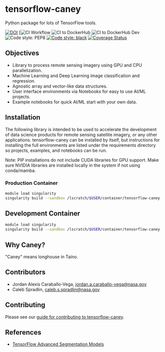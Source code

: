 # tensorflow-caney

Python package for lots of TensorFlow tools.

[![DOI](https://zenodo.org/badge/471512673.svg)](https://zenodo.org/badge/latestdoi/471512673)
[![CI Workflow](https://github.com/nasa-nccs-hpda/tensorflow-caney/actions/workflows/ci.yml/badge.svg)
![CI to DockerHub](https://github.com/nasa-nccs-hpda/tensorflow-caney/actions/workflows/dockerhub.yml/badge.svg)
![CI to DockerHub Dev](https://github.com/nasa-nccs-hpda/tensorflow-caney/actions/workflows/dockerhub-dev.yml/badge.svg)
![Code style: PEP8](https://github.com/nasa-nccs-hpda/tensorflow-caney/actions/workflows/lint.yml/badge.svg)
[![Code style: black](https://img.shields.io/badge/code%20style-black-000000.svg)](https://github.com/psf/black)
[![Coverage Status](https://coveralls.io/repos/github/nasa-nccs-hpda/tensorflow-caney/badge.svg?branch=main)](https://coveralls.io/github/nasa-nccs-hpda/tensorflow-caney?branch=main)

## Objectives

- Library to process remote sensing imagery using GPU and CPU parallelization.
- Machine Learning and Deep Learning image classification and regression.
- Agnostic array and vector-like data structures.
- User interface environments via Notebooks for easy to use AI/ML projects.
- Example notebooks for quick AI/ML start with your own data.

## Installation

The following library is intended to be used to accelerate the development of data science products
for remote sensing satellite imagery, or any other applications. tensorflow-caney can be installed
by itself, but instructions for installing the full environments are listed under the requirements
directory so projects, examples, and notebooks can be run.

Note: PIP installations do not include CUDA libraries for GPU support. Make sure NVIDIA libraries
are installed locally in the system if not using conda/mamba.

### Production Container

```bash
module load singularity
singularity build --sandbox /lscratch/$USER/container/tensorflow-caney docker://nasanccs/tensorflow-caney:latest
```

## Development Container

```bash
module load singularity
singularity build --sandbox /lscratch/$USER/container/tensorflow-caney docker://nasanccs/tensorflow-caney:dev
```

## Why Caney?

"Caney" means longhouse in Taíno.

## Contributors

- Jordan Alexis Caraballo-Vega, jordan.a.caraballo-vega@nasa.gov
- Caleb Spradlin, caleb.s.spradlin@nasa.gov

## Contributing

Please see our [guide for contributing to tensorflow-caney](CONTRIBUTING.md).

## References

- [TensorFlow Advanced Segmentation Models](https://github.com/JanMarcelKezmann/TensorFlow-Advanced-Segmentation-Models)
